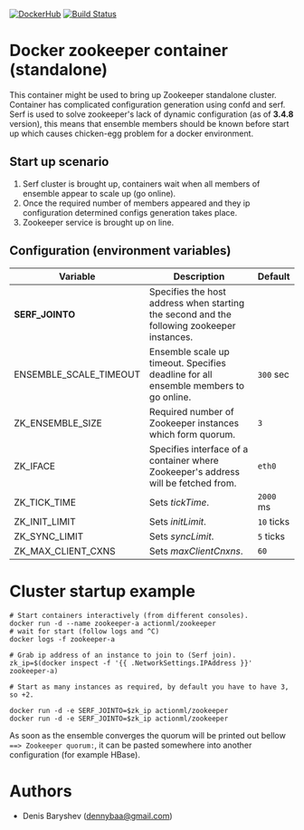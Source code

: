 [![DockerHub](https://img.shields.io/badge/docker-available-blue.svg)](https://hub.docker.com/r/actionml/zookeeper) [![Build Status](https://travis-ci.org/actionml/docker-zookeeper.svg?branch=master)](https://travis-ci.org/actionml/docker-zookeeper)
# Docker zookeeper container (standalone)

This container might be used to bring up Zookeeper standalone cluster. Container has complicated configuration generation using confd and serf. Serf is used to solve zookeeper's lack of dynamic configuration (as of **3.4.8** version), this means that ensemble members should be known before start up which causes chicken-egg problem for a docker environment.

## Start up scenario

1. Serf cluster is brought up, containers wait when all members of ensemble appear to scale up (go online).
1. Once the required number of members appeared and they ip configuration determined configs generation takes place.
1. Zookeeper service is brought up on line.

## Configuration (environment variables)

|Variable|Description|Default|
|---|---|---|
|**SERF_JOINTO**|Specifies the host address when starting the second and the following zookeeper instances.||
|ENSEMBLE_SCALE_TIMEOUT|Ensemble scale up timeout. Specifies deadline for all ensemble members to go online.|`300` sec|
|ZK_ENSEMBLE_SIZE|Required number of Zookeeper instances which form quorum.|`3`|
|ZK_IFACE|Specifies interface of a container where Zookeeper's address will be fetched from.|`eth0`|
|ZK_TICK_TIME|Sets *tickTime*.|`2000` ms|
|ZK_INIT_LIMIT|Sets *initLimit*.|`10` ticks|
|ZK_SYNC_LIMIT|Sets *syncLimit*.|`5` ticks|
|ZK_MAX_CLIENT_CXNS|Sets *maxClientCnxns*.|`60`|

# Cluster startup example

```
# Start containers interactively (from different consoles).
docker run -d --name zookeeper-a actionml/zookeeper
# wait for start (follow logs and ^C)
docker logs -f zookeeper-a

# Grab ip address of an instance to join to (Serf join).
zk_ip=$(docker inspect -f '{{ .NetworkSettings.IPAddress }}' zookeeper-a)

# Start as many instances as required, by default you have to have 3, so +2.

docker run -d -e SERF_JOINTO=$zk_ip actionml/zookeeper
docker run -d -e SERF_JOINTO=$zk_ip actionml/zookeeper
```

As soon as the ensemble converges the quorum will be printed out bellow `==> Zookeeper quorum:`, it can be pasted somewhere into another configuration (for example HBase).

# Authors

 - Denis Baryshev (<dennybaa@gmail.com>)
